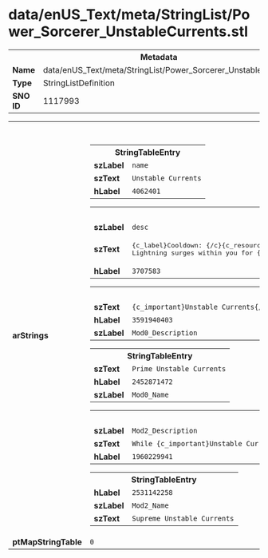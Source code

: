 <h1>data/enUS_Text/meta/StringList/Power_Sorcerer_UnstableCurrents.stl</h1><table><tr><th colspan="100%">Metadata</th></tr><tr><td><b>Name</b></td><td>data/enUS_Text/meta/StringList/Power_Sorcerer_UnstableCurrents.stl</td></tr><tr><td><b>Type</b></td><td>StringListDefinition</td></tr><tr><td><b>SNO ID</b></td><td>1117993</td></tr></table>

<table><tr><th colspan="100%">Fields</th></tr><tr><td><b>arStrings</b></td><td><table><tr><th colspan="100%">StringTableEntry</th></tr><tr><td><b>szLabel</b></td><td><code>name</code></td></tr><tr><td><b>szText</b></td><td><code>Unstable Currents</code></td></tr><tr><td><b>hLabel</b></td><td><code>4062401</code></td></tr></table>


<table><tr><th colspan="100%">StringTableEntry</th></tr><tr><td><b>szLabel</b></td><td><code>desc</code></td></tr><tr><td><b>szText</b></td><td><pre>{c_label}Cooldown: {/c}{c_resource}{Cooldown Time}{/c}
Lightning surges within you for {c_number}{buffduration:CURRENTS_ACTIVE}{/c} seconds. Whenever you cast a {c_important}Shock{/c} Skill, a random {c_important}Core{/c}, {c_important}Conjuration{/c}, or {c_important}Mastery{/c} {c_important}Shock{/c} Skill is also cast.</pre></td></tr><tr><td><b>hLabel</b></td><td><code>3707583</code></td></tr></table>


<table><tr><th colspan="100%">StringTableEntry</th></tr><tr><td><b>szText</b></td><td><code>{c_important}Unstable Currents{/c} increases your Attack Speed by {c_number}[{SF_1} * 100|%+|]{/c} while active.</code></td></tr><tr><td><b>hLabel</b></td><td><code>3591940403</code></td></tr><tr><td><b>szLabel</b></td><td><code>Mod0_Description</code></td></tr></table>


<table><tr><th colspan="100%">StringTableEntry</th></tr><tr><td><b>szText</b></td><td><code>Prime Unstable Currents</code></td></tr><tr><td><b>hLabel</b></td><td><code>2452871472</code></td></tr><tr><td><b>szLabel</b></td><td><code>Mod0_Name</code></td></tr></table>


<table><tr><th colspan="100%">StringTableEntry</th></tr><tr><td><b>szLabel</b></td><td><code>Mod2_Description</code></td></tr><tr><td><b>szText</b></td><td><code>While {c_important}Unstable Currents{/c} is active, {c_important}{u}Crackling Energy{/u}{/c} continually pulses and consumes no charges.</code></td></tr><tr><td><b>hLabel</b></td><td><code>1960229941</code></td></tr></table>


<table><tr><th colspan="100%">StringTableEntry</th></tr><tr><td><b>hLabel</b></td><td><code>2531142258</code></td></tr><tr><td><b>szLabel</b></td><td><code>Mod2_Name</code></td></tr><tr><td><b>szText</b></td><td><code>Supreme Unstable Currents</code></td></tr></table>


</td></tr><tr><td><b>ptMapStringTable</b></td><td><code>0</code></td></tr></table>

